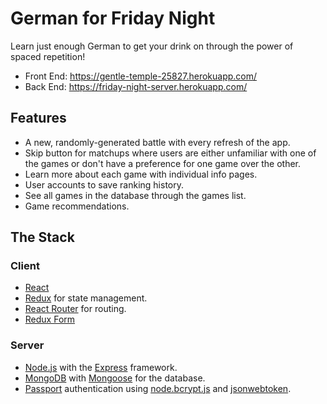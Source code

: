 

# German for Friday Night



Learn just enough German to get your drink on through the power of spaced repetition!

- Front End: https://gentle-temple-25827.herokuapp.com/
- Back End: https://friday-night-server.herokuapp.com/

## Features

- A new, randomly-generated battle with every refresh of the app.
- Skip button for matchups where users are either unfamiliar with one of the games or don't have a preference for one game over the other.
- Learn more about each game with individual info pages.
- User accounts to save ranking history.
- See all games in the database through the games list.
- Game recommendations.

## The Stack

### Client

- [React](https://reactjs.org/)
- [Redux](https://redux.js.org/) for state management.
- [React Router](https://reacttraining.com/react-router/) for routing.
- [Redux Form](https://redux-form.com/)

### Server

- [Node.js](https://nodejs.org/en/) with the [Express](https://expressjs.com/) framework.
- [MongoDB](https://www.mongodb.com/) with [Mongoose](https://mongoosejs.com/) for the database.
- [Passport](http://www.passportjs.org/) authentication using [node.bcrypt.js](https://github.com/kelektiv/node.bcrypt.js/) and [jsonwebtoken](https://github.com/auth0/node-jsonwebtoken).
